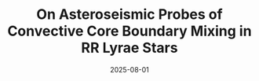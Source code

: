 ---
title: 'On Asteroseismic Probes of Convective Core Boundary Mixing in RR Lyrae Stars'
collection: publications
category: manuscripts
# permalink: /publication/rr-lyrae-convection
# excerpt: 'This paper is about the number 1. The number 2 is left for future work.'
date: 2025-08-01
venue: 'Astrophysical Journal (submitted)'
paperurl: '/files/rr lyrae convection paper.pdf'
bibtexurl: 'http://academicpages.github.io/files/bibtex1.bib'
citation: ''
---